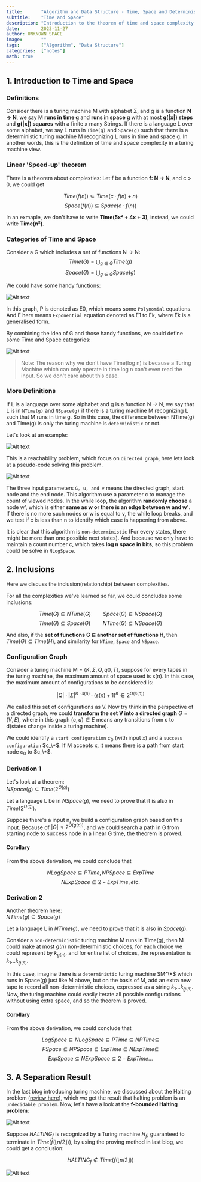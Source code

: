 ```yaml
---
title:       "Algorithm and Data Structure - Time, Space and Determinism"
subtitle:    "Time and Space"
description: "Introduction to the theorem of time and space complexity in turing machine"
date:        2023-11-27
author: UNKNOWN SPACE
image:       ""
tags:        ["Algorithm", "Data Structure"]
categories:  ["notes"]
math: true
---
```


## 1. Introduction to Time and Space

### Definitions
Consider there is a turing machine M with alphabet Σ, and g is a function **N → N**, we say M **runs in time g** and **runs in space g** with at most **g(|x|) steps** and **g(|x|) squares** with a finite x many Strings. If there is a language L over some alphabet, we say L runs in `Time(g)` and `Space(g)` such that there is a deterministic turing machine M recognizing L runs in time and space g. In another words, this is the definition of time and space complexity in a turing machine view.

### Linear 'Speed-up' theorem
There is a theorem about complexties: Let f be a function **f: N → N**, and c > 0, we could get

$$Time(f(n)) ⊆ Time(c · f(n) + n)$$
$$Space(f(n)) ⊆ Space(c · f(n))$$

In an exmaple, we don't have to write **Time(5x² + 4x + 3)**, instead, we could write **Time(n²)**.

### Categories of Time and Space
Consider a G which includes a set of functions N → N:
$$Time(G) = \bigcup_{g ∈ G} Time(g)$$
$$Space(G) = \bigcup_{g ∈ G} Space(g)$$

We could have some handy functions:  

![Alt text](/img/time-space/image.png)

In this graph, P is denoted as E0, which means some `Polynomial` equations. And E here means `Exponential` equation denoted as E1 to Ek, where Ek is a generalised form.

By combining the idea of G and those handy functions, we could define some Time and Space categories:

![Alt text](/img/time-space/image2.png)

>Note: The reason why we don't have Time(log n) is because a Turing Machine which can only operate in time log n can't even read the input. So we don't care about this case.

### More Definitions
If L is a language over some alphabet and g is a function N → N, we say that L is in `NTime(g)` and `NSpace(g)` if there is a turing machine M recognizing L such that M runs in time g. So in this case, the difference between NTime(g) and Time(g) is only the turing machine is `deterministic` or not.

Let's look at an example:

![Alt text](/img/time-space/image3.png)

This is a reachability problem, which focus on `directed graph`, here lets look at a pseudo-code solving this problem.

![Alt text](/img/time-space/image4.png)

The three input parameters `G, u, and v` means the directed graph, start node and the end node. This algorithm use a parameter c to manage the count of viewed nodes. In the while loop, the algorithm **randomly choose** a node w', which is either **same as w or there is an edge between w and w'**. If there is no more such nodes or w is equal to v, the while loop breaks, and we test if c is less than n to identify which case is happening from above.

It is clear that this algorithm is `non-deterministic` (For every states, there might be more than one possible next states). And because we only have to maintain a count number c, which takes **log n space in bits**, so this problem could be solve in `NLogSpace`.

## 2. Inclusions

Here we discuss the inclusion(relationship) between complexities.

For all the complexities we've learned so far, we could concludes some inclusions:

$$Time(G) ⊆ NTime(G)\quad\quad Space(G) ⊆ NSpace(G)$$
$$Time(G) ⊆ Space(G)\quad\quad NTime(G) ⊆ NSpace(G)$$

And also, if the **set of functions G ⊆ another set of functions H**, then $Time(G) ⊆ Time(H)$, and similarity for `NTime`, `Space` and `NSpace`.

### Configuration Graph

Consider a turing machine M = $\langle K, Σ, Q, q0,T \rangle$, suppose for every tapes in the turing machine, the maximum amount of space used is s(n). In this case, the maximum amount of configurations to be considered is:

$$|Q| · |Σ|^{K·s(n)} · (s(n) + 1)^K ∈ 2^{O(s(n))}$$

We called this set of configurations as V. Now try think in the perspective of a directed graph, we could **transform the set V into a directed graph** $G = (V, E)$, where in this graph $(c, d) ∈ E$ means any transitions from c to d(states change inside a turing machine).

We could identify a `start configuration` $c_0$ (with input x) and a `success configuration` $c_\*$. If M accepts x, it means there is a path from start node $c_0$ to $c_\*$.

### Derivation 1
Let's look at a theorem:  
$NSpace(g) ⊆ Time(2^{O(g)})$

Let a language L be in $NSpace(g)$, we need to prove that it is also in $Time(2^{O(g)})$.

Suppose there's a input n, we build a configuration graph based on this input. Because of $|G| < 2^{O(g(n))}$, and we could search a path in G from starting node to success node in a linear G time, the theorem is proved.

#### Corollary
From the above derivation, we could conclude that

$$NLogSpace ⊆ PTime, NPSpace ⊆ ExpTime$$
$$NExpSpace ⊆ 2-ExpTime, etc.$$


### Derivation 2
Another theorem here:  
$NTime(g) ⊆ Space(g)$

Let a language L in $NTime(g)$, we need to prove that it is also in $Space(g)$.

Consider a `non-deterministic` turing machine M runs in Time(g), then M could make at most $g(n)$ non-deterministic choices, for each choice we could represent by $k_{g(n)}$, and for entire list of choices, the representation is $k_1 ... k_{g(n)}$.

In this case, imagine there is a `deterministic` turing machine $M^\*$ which runs in Space(g) just like M above, but on the basis of M, add an extra new tape to record all non-deterministic choices, expressed as a string $k_1 ... k_{g(n)}$. Now, the turing machine could easily iterate all possible configurations without using extra space, and so the theorem is proved.

#### Corollary
From the above derivation, we could conclude that

$$LogSpace ⊆ NLogSpace ⊆ PTime ⊆ NPTime ⊆$$
$$PSpace ⊆ NPSpace ⊆ ExpTime ⊆ NExpTime ⊆$$
$$ExpSpace ⊆ NExpSpace ⊆ 2-ExpTime...$$

## 3. A Separation Result

In the last blog introducing turing machine, we discussed about the Halting problem ([review here](https://shuoyin03.github.io/2023/11/06/algorithm-and-data-structure-turing-machine/)), which we get the result that halting problem is an `undecidable problem`. Now, let's have a look at the **f-bounded Halting problem**:

![Alt text](/img/time-space/image5.png)

Suppose $HALTING_f$ is recognized by a Turing machine $H_f$, guaranteed to terminate in $Time(f(\lfloor n/2 \rfloor))$, by using the proving method in last blog, we could get a conclusion:

$$HALTING_f \notin Time(f(\lfloor n/2 \rfloor))$$

![Alt text](/img/time-space/image6.png "Building a contraction with the imagined turing machine")

